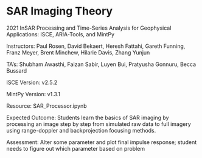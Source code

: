 # SAR Imaging Theory
2021 InSAR Processing and Time-Series Analysis for Geophysical Applications: ISCE, ARIA-Tools, and MintPy

Instructors: Paul Rosen, David Bekaert, Heresh Fattahi, Gareth Funning, Franz Meyer, Brent Minchew, Hilarie Davis, Zhang Yunjun

TA’s: Shubham Awasthi, Faizan Sabir, Luyen Bui, Pratyusha Gonnuru, Becca Bussard

ISCE Version: v2.5.2

MintPy Version: v1.3.1

Resource: SAR_Processor.ipynb

Expected Outcome: Students learn the basics of SAR imaging by processing an image step by step from simulated raw data to full imagery using range-doppler and backprojection focusing methods.

Assessment: Alter some parameter and plot final impulse response; student needs to figure out which parameter based on problem
